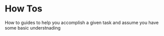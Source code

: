 # How Tos

How to guides to help you accomplish a given task and assume you have some basic understnading
